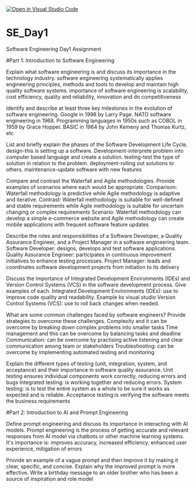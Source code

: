 [![Open in Visual Studio Code](https://classroom.github.com/assets/open-in-vscode-2e0aaae1b6195c2367325f4f02e2d04e9abb55f0b24a779b69b11b9e10269abc.svg)](https://classroom.github.com/online_ide?assignment_repo_id=15574067&assignment_repo_type=AssignmentRepo)
# SE_Day1
Software Engineering Day1 Assignment

#Part 1: Introduction to Software Engineering

Explain what software engineering is and discuss its importance in the technology industry.
software engineering systematically applies engineering principles, methods and tools to develop and maintain high quality software systems.
importance of software engineering is scalability, cost efficiency, quality and reliability, innovation and dn competitiveness 

Identify and describe at least three key milestones in the evolution of software engineering.
Google in 1998 by Larry Page. NATO software engineering in 1968. Programming languages in 1950s such as COBOL in 1959 by Grace Hopper. BASIC in 1964 by John Kemeny and Thomas Kurtz, etc

List and briefly explain the phases of the Software Development Life Cycle.
design-this is setting up a software. Development-interprete problem into computer based language and create a solution. testing-test the type of solution in relation to the problem. deployment-rolling out solutions to others. maintenance-update software with new features

Compare and contrast the Waterfall and Agile methodologies. Provide examples of scenarios where each would be appropriate.
Comparison: Waterfall methodology is predictive while Agile methodology is adaptive and iterative.
Contrast: Waterfall methodology is suitable for well-defined and stable requirements while Agile methodology is suitable for uncertain changing or complex requirements 
Scenario: Waterfall methodology can develop a simple e-commerce website and Agile methodology can create mobile applications with frequent software feature updates

Describe the roles and responsibilities of a Software Developer, a Quality Assurance Engineer, and a Project Manager in a software engineering team.
Software Developer: designs, develops and test software applications. Quality Assurance Engineer: participates in continuous improvement initiatives to enhance testing processes.
Project Manager: leads and coordinates software development projects from initiation to its delivery 

Discuss the importance of Integrated Development Environments (IDEs) and Version Control Systems (VCS) in the software development process. Give examples of each.
Integrated Development Environments (IDEs): use to improve code quality and readability. Example ks visual studio 
Version Control Systems (VCS): use to roll back changes when needed. 

What are some common challenges faced by software engineers? Provide strategies to overcome these challenges.
Complexity and it can be overcome by breaking down complex problems into smaller tasks
Time management and this can be overcome by balancing tasks and deadline
Communication: can be overcome by practising active listening and clear communication among team or stakeholders 
Troubleshooting: can be overcome by implementing automated testing and monitoring 

Explain the different types of testing (unit, integration, system, and acceptance) and their importance in software quality assurance.
Unit testing ensures individual components work correctly, reducing errors and bugs
Integrated testing: is working together and reducing errors.
System testing: is to test the entire system as a whole to be sure it works as expected and is reliable.
Acceptance testing:is verifying the software meets the business requirements


#Part 2: Introduction to AI and Prompt Engineering


Define prompt engineering and discuss its importance in interacting with AI models.
Prompt engineering is the process of getting accurate and relevant responses from AI model via chatbots or other machine learning systems. It's importance is: improves accuracy, increased efficiency, enhanced user experience, mitigation of errors

Provide an example of a vague prompt and then improve it by making it clear, specific, and concise. Explain why the improved prompt is more effective.
Write a birthday message to an older brother who has been a source of inspiration and role model
